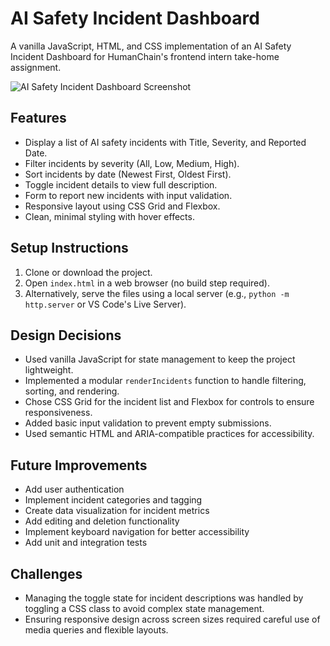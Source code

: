 # AI Safety Incident Dashboard

A vanilla JavaScript, HTML, and CSS implementation of an AI Safety Incident Dashboard for HumanChain's frontend intern take-home assignment.

![AI Safety Incident Dashboard Screenshot](https://drive.google.com/file/d/1L8OYGNHdXt3Njgd3ORfEkF3yiUWXap1E/view?usp=sharing)

## Features

- Display a list of AI safety incidents with Title, Severity, and Reported Date.
- Filter incidents by severity (All, Low, Medium, High).
- Sort incidents by date (Newest First, Oldest First).
- Toggle incident details to view full description.
- Form to report new incidents with input validation.
- Responsive layout using CSS Grid and Flexbox.
- Clean, minimal styling with hover effects.

## Setup Instructions

1. Clone or download the project.
2. Open `index.html` in a web browser (no build step required).
3. Alternatively, serve the files using a local server (e.g., `python -m http.server` or VS Code's Live Server).



## Design Decisions

- Used vanilla JavaScript for state management to keep the project lightweight.
- Implemented a modular `renderIncidents` function to handle filtering, sorting, and rendering.
- Chose CSS Grid for the incident list and Flexbox for controls to ensure responsiveness.
- Added basic input validation to prevent empty submissions.
- Used semantic HTML and ARIA-compatible practices for accessibility.

## Future Improvements

- Add user authentication
- Implement incident categories and tagging
- Create data visualization for incident metrics
- Add editing and deletion functionality
- Implement keyboard navigation for better accessibility
- Add unit and integration tests


## Challenges

- Managing the toggle state for incident descriptions was handled by toggling a CSS class to avoid complex state management.
- Ensuring responsive design across screen sizes required careful use of media queries and flexible layouts.
